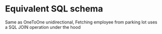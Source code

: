 Equivalent SQL schema
=====================
                                      
Same as OneToOne unidirectional, Fetching employee from parking lot uses a SQL JOIN operation under the hood
